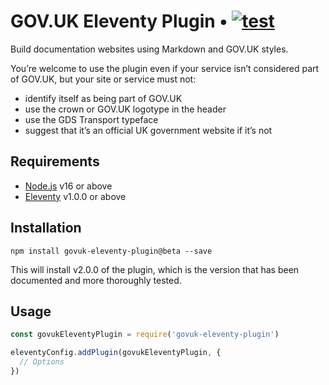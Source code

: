# GOV.UK Eleventy Plugin • [![test](https://github.com/x-govuk/govuk-eleventy-plugin/actions/workflows/test.yml/badge.svg)](https://github.com/x-govuk/govuk-eleventy-plugin/actions/workflows/test.yml)

Build documentation websites using Markdown and GOV.UK styles.

You’re welcome to use the plugin even if your service isn’t considered part of GOV.UK, but your site or service must not:

* identify itself as being part of GOV.UK
* use the crown or GOV.UK logotype in the header
* use the GDS Transport typeface
* suggest that it’s an official UK government website if it’s not

## Requirements

* [Node.js](https://nodejs.org) v16 or above
* [Eleventy](https://www.11ty.dev) v1.0.0 or above

## Installation

`npm install govuk-eleventy-plugin@beta --save`

This will install v2.0.0 of the plugin, which is the version that has been documented and more thoroughly tested.

## Usage

```js
const govukEleventyPlugin = require('govuk-eleventy-plugin')

eleventyConfig.addPlugin(govukEleventyPlugin, {
  // Options
})
```
